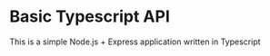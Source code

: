 Basic Typescript API
========================

This is a simple Node.js + Express application written in Typescript
